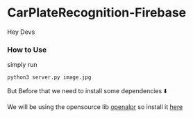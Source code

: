 # CarPlateRecognition-Firebase
Hey Devs
### How to Use
simply run 

```sh
python3 server.py image.jpg
```
 But Before that we need to install some dependencies :arrow_down:

 We will be using the opensource lib [openalpr]() so install it [here](https://github.com/openalpr/openalpr)